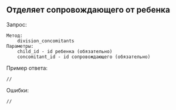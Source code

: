 ## Отделяет сопровождающего от ребенка

Запрос:

    Метод: 
        division_concomitants
    Параметры:
        child_id - id ребенка (обязательно)
        concomitant_id - id сопровождающего (обязательно)

Пример ответа:

    //

Ошибки:

    //
